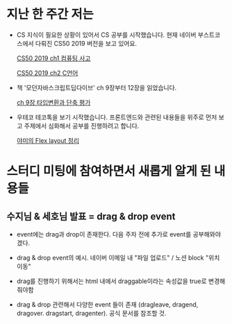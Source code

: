 # 지난 한 주간 저는

- CS 지식이 필요한 상황이 있어서 CS 공부를 시작했습니다. 현재 네이버 부스트코스에서 다뤄진 CS50 2019 버전을 보고 있어요.

    [CS50 2019 ch1 컴퓨팅 사고](https://min-z.notion.site/CS50-2019-ch1-20412e5e047d43a6955befca358de515)

    [CS50 2019 ch2 C언어](https://min-z.notion.site/CS50-2019-ch2-C-a0e9521c418544a5b2f41f49f9b2cf3d)

- 책 '모던자바스크립트딥다이브' ch 9장부터 12장을 읽었습니다.

    [ch  9장 타입변환과 단축 평가](https://min-z.notion.site/01-66d7a6bdc7d04f06a9a5da14fdb462b8)

- 우테코 테코톡을 보기 시작했습니다. 프론트엔드와 관련된 내용들을 위주로 먼저 보고 주제에서 심화해서 공부를 진행하려고 합니다.

    [야미의 Flex layout 정리](https://min-z.notion.site/10-Flex-layout-d26814caeaad42988f695eeb6f4cb4e0)

# 스터디 미팅에 참여하면서 새롭게 알게 된 내용들

## 수지님 & 세호님 발표 = drag & drop event

- event에는 drag과 drop이 존재한다. 다음 주차 전에 추가로 event를 공부해와야겠다.

- drag & drop event의 예시. 네이버 이메일 내 "파일 업로드" / 노션 block "위치 이동"

- drag를 진행하기 위해서는 html 내에서 draggable이라는 속성값을 true로 변경해줘야함

- drag & drop 관련해서 다양한 event 들이 존재 (dragleave, dragend, dragover. dragstart, dragenter). 공식 문서를 참조할 것.

